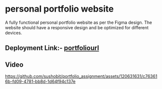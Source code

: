 # personal portfolio website 
A fully functional personal portfolio website as per the Figma design.
The website should have a responsive design and be optimized for different devices.


## Deployment Link:- [portfoliourl](https://portfolio-assignment-beige.vercel.app/)

## Video 



https://github.com/sushobit/portfolio_assignment/assets/120631631/c763616b-fd09-4781-bb8d-1d64f94c137e

